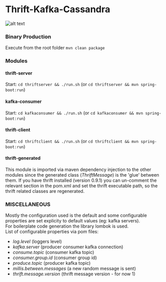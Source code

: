 # Thrift-Kafka-Cassandra

![alt text](https://github.com/maenolis/thrift-kafka-cassandra/raw/master/thrift-kafka-cassandra.jpg "diagram")


### Binary Production
Execute from the root folder
`mvn clean package`

### Modules

#### thrift-server
Start: `cd thriftserver && ./run.sh` (or `cd thriftserver && mvn spring-boot:run`)

#### kafka-consumer
Start: `cd kafkaconsumer && ./run.sh` (or `cd kafkaconsumer && mvn spring-boot:run`)

#### thrift-client
Start: `cd thriftclient && ./run.sh` (or `cd thriftclient && mvn spring-boot:run`)

#### thrift-generated
This module is imported via maven dependency injection to the other modules since the generated class (_ThriftMessage_) is the 'glue' between them.
If you have thrift installed (version 0.9.1) you can un-comment the relevant section in the pom.xml and set the thrift executable path, so the thrift related classes are regenerated.

### MISCELLANEOUS
Mostly the configuration used is the default and some configurable properties are set explicity to default values (eg: kafka servers).<br>
For boilerplate code generation the library lombok is used.<br>
List of configurable properties via pom files:
* _log.level_ (loggers level)
* _kafka.server_ (producer consumer kafka connection)
* _consume.topic_ (consumer kafka topic)
* _consumer.group.id_ (consumer group id)
* _produce.topic_ (producer kafka topic)
* _millis.between.messages_ (a new random message is sent)
* _thrift.message.version_ (thrift message version - for now 1)
